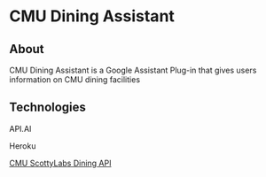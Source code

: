 # CMU Dining Assistant

## About
CMU Dining Assistant is a Google Assistant Plug-in that gives users information on CMU dining facilities

## Technologies
API.AI

Heroku

[CMU ScottyLabs Dining API](https://scottylabs.org/dining-api/)

